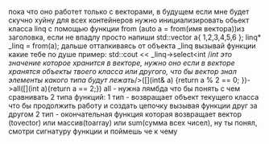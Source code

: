 пока что оно работет только с векторами, в будущем если мне будет скучно хуйну для всех контейнеров
нужно инициализировать обьект класса linq с помощью функции from (auto a = from(имя вектора))из заголовка, если не впадлу просто напиши 
std::vector<int> a{ 1,2,3,4,5,6 };
linq<int>* _linq = from(a);
дальше отталкиваясь от объекта _linq вызывай функции какие тебе по душе
пример:
std::cout << _linq->select<int /*int это значение которое хранится в векторе, нужно оно если в векторе хранятся объекты твоего класса или другого, что бы вектор знал элементы какого типа будут лежать*/>([](int& a) {return a % 2 == 0; })->all([](int a){return a == 2;})
all - нужна лямбда что бы понять с чем сравнивать
2 типа функций:
1 тип - возвращает объект текущего класса что бы продолжить работу и создать цепочку вызывая функции друг за другом
2 тип - окончательная функция которая возвращает вектор (tovector) или массив(toarray) или sum(сумма всех чисел), ну ты понял, смотри сигнатуру функции и поймешь че к чему
